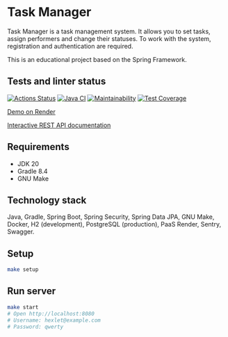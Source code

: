 # Task Manager
Task Manager is a task management system. It allows you to set tasks, assign performers and change their statuses. To work with the system, registration and authentication are required.

This is an educational project based on the Spring Framework.

## Tests and linter status

[![Actions Status](https://github.com/dariakoval/java-project-99/actions/workflows/hexlet-check.yml/badge.svg)](https://github.com/dariakoval/java-project-99/actions)
[![Java CI](https://github.com/dariakoval/java-project-99/actions/workflows/generate.yml/badge.svg)](https://github.com/dariakoval/java-project-99/actions/workflows/generate.yml)
[![Maintainability](https://api.codeclimate.com/v1/badges/321e54143db5cce76bd9/maintainability)](https://codeclimate.com/github/dariakoval/java-project-99/maintainability)
[![Test Coverage](https://api.codeclimate.com/v1/badges/321e54143db5cce76bd9/test_coverage)](https://codeclimate.com/github/dariakoval/java-project-99/test_coverage)

[Demo on Render](https://task-manager-0bps.onrender.com/)

[Interactive REST API documentation](https://task-manager-0bps.onrender.com/swagger-ui/index.html)

## Requirements

* JDK 20
* Gradle 8.4
* GNU Make

## Technology stack
Java, Gradle, Spring Boot, Spring Security, Spring Data JPA, GNU Make, Docker, H2 (development), PostgreSQL (production), PaaS Render, Sentry, Swagger.

## Setup

```bash
make setup
```

## Run server

```bash
make start
# Open http://localhost:8080
# Username: hexlet@example.com
# Password: qwerty
```

